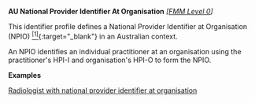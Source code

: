 **AU National Provider Identifier At Organisation** *[[FMM Level 0](guidance.html)]*

This identifier profile defines a National Provider Identifier at Organisation (NPIO) [<sup>[1]</sup>](http://hl7.org.au/id/npio/index.html){:target="_blank"} in an Australian context.

An NPIO identifies an individual practitioner at an organisation using the practitioner's HPI-I and organisation's HPI-O to form the NPIO.

**Examples**

[Radiologist with national provider identifier at organisation](PractitionerRole-example1.html)